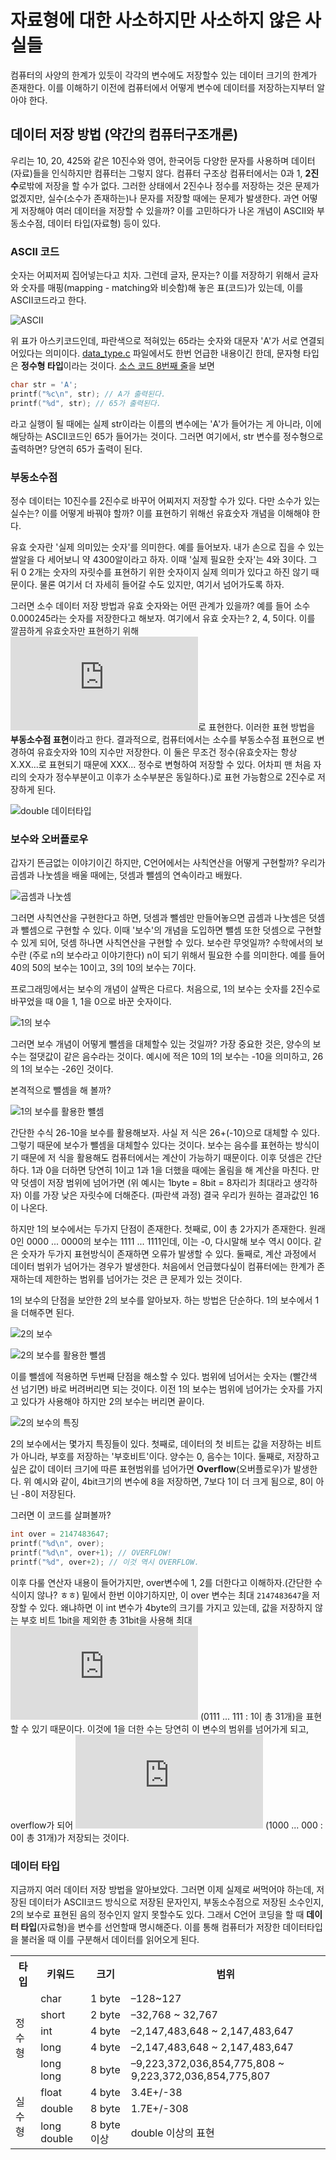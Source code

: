 # 자료형에 대한 사소하지만 사소하지 않은 사실들

컴퓨터의 사양의 한계가 있듯이 각각의 변수에도 저장할수 있는 데이터 크기의 한계가 존재한다. 이를 이해하기 이전에 컴퓨터에서 어떻게 변수에 데이터를 저장하는지부터 알아야 한다.

## 데이터 저장 방법 (약간의 컴퓨터구조개론)

우리는 10, 20, 425와 같은 10진수와 영어, 한국어등 다양한 문자를 사용하며 데이터(자료)들을 인식하지만 컴퓨터는 그렇지 않다. 컴퓨터 구조상 컴퓨터에서는 0과 1, **2진수**로밖에 저장을 할 수가 없다. 그러한 상태에서 2진수나 정수를 저장하는 것은 문제가 없겠지만, 실수(소수가 존재하는)나 문자를 저장할 때에는 문제가 발생한다. 과연 어떻게 저장해야 여러 데이터을 저장할 수 있을까? 이를 고민하다가 나온 개념이 ASCII와 부동소수점, 데이터 타입(자료형) 등이 있다.

### ASCII 코드

숫자는 어찌저찌 집어넣는다고 치자. 그런데 글자, 문자는? 이를 저장하기 위해서 글자와 숫자를 매핑(mapping - matching와 비슷함)해 놓은 표(코드)가 있는데, 이를 ASCII코드라고 한다.

![ASCII](https://cdn-images-1.medium.com/max/1600/1*DdgD00dAdXggzMdWDt7GSA.png)

위 표가 아스키코드인데, 파란색으로 적혀있는 65라는 숫자와 대문자 'A'가 서로 연결되어있다는 의미이다. [data_type.c](data_type.c) 파일에서도 한번 언급한 내용이긴 한데, 문자형 타입은 **정수형 타입**이라는 것이다. [소스 코드 8번째 줄](data_type.c#L8)을 보면

```C
char str = 'A';
printf("%c\n", str); // A가 출력된다.
printf("%d", str); // 65가 출력된다.
```

라고 실행이 될 때에는 실제 str이라는 이름의 변수에는 'A'가 들어가는 게 아니라, 이에 해당하는 ASCII코드인 65가 들어가는 것이다. 그러면 여기에서, str 변수를 정수형으로 출력하면? 당연히 65가 출력이 된다.

### 부동소수점

정수 데이터는 10진수를 2진수로 바꾸어 어찌저지 저장할 수가 있다. 다만 소수가 있는 실수는? 이를 어떻게 바꿔야 할까? 이를 표현하기 위해선 유효숫자 개념을 이해해야 한다.

유효 숫자란 '실제 의미있는 숫자'를 의미한다. 예를 들어보자. 내가 손으로 집을 수 있는 쌀알을 다 세어보니 약 4300알이라고 하자. 이때 '실제 필요한 숫자'는 4와 3이다. 그 뒤 0 2개는 숫자의 자릿수를 표현하기 위한 숫자이지 실제 의미가 있다고 하진 않기 때문이다. 물론 여기서 더 자세히 들어갈 수도 있지만, 여기서 넘어가도록 하자.

그러면 소수 데이터 저장 방법과 유효 숫자와는 어떤 관계가 있을까? 예를 들어 소수 0.000245라는 숫자를 저장한다고 해보자. 여기에서 유효 숫자는? 2, 4, 5이다. 이를 깔끔하게 유효숫자만 표현하기 위해 ![0.000245=2.45*10^-4](https://latex.codecogs.com/gif.latex?0.000245%20%3D%202.45%5Ctimes%2010%5E%7B-4%7D)로 표현한다. 이러한 표현 방법을 **부동소수점 표현**이라고 한다. 결과적으로, 컴퓨터에서는 소수를 부동소수점 표현으로 변경하여 유효숫자와 10의 지수만 저장한다. 이 둘은 무조건 정수(유효숫자는 항상 X.XX...로 표현되기 때문에 XXX... 정수로 변형하여 저장할 수 있다. 어차피 맨 처음 자리의 숫자가 정수부분이고 이후가 소수부분은 동일하다.)로 표현 가능함으로 2진수로 저장하게 된다.

![double 데이터타입](img/datatype1.png)

### 보수와 오버플로우

갑자기 뜬금없는 이야기이긴 하지만, C언어에서는 사칙연산을 어떻게 구현할까? 우리가 곱셈과 나눗셈을 배울 때에는, 덧셈과 뺄셈의 연속이라고 배웠다.

![곱셈과 나눗셈](img/datatype2.png)

그러면 사칙연산을 구현한다고 하면, 덧셈과 뺄셈만 만들어놓으면 곱셈과 나눗셈은 덧셈과 뺄셈으로 구현할 수 있다. 이때 '보수'의 개념을 도입하면 뺄셈 또한 덧셈으로 구현할 수 있게 되어, 덧셈 하나면 사칙연산을 구현할 수 있다. 보수란 무엇일까? 수학에서의 보수란 (주로 n의 보수라고 이야기한다) n이 되기 위해서 필요한 수를 의미한다. 예를 들어 40의 50의 보수는 10이고, 3의 10의 보수는 7이다.

프로그래밍에서는 보수의 개념이 살짝은 다르다. 처음으로, 1의 보수는 숫자를 2진수로 바꾸었을 때 0을 1, 1을 0으로 바꾼 숫자이다.

![1의 보수](img/datatype3.png)

그러면 보수 개념이 어떻게 뺄셈을 대체할수 있는 것일까? 가장 중요한 것은, 양수의 보수는 절댓값이 같은 음수라는 것이다. 예시에 적은 10의 1의 보수는 -10을 의미하고, 26의 1의 보수는 -26인 것이다.

본격적으로 뺄셈을 해 볼까?

![1의 보수를 활용한 뺼셈](img/datatype4.png)

간단한 수식 26-10을 보수를 활용해보자. 사실 저 식은 26+(-10)으로 대체할 수 있다. 그렇기 때문에 보수가 뺄셈을 대체할수 있다는 것이다. 보수는 음수를 표현하는 방식이기 때문에 저 식을 활용해도 컴퓨터에서는 계산이 가능하기 때문이다.
이후 덧셈은 간단하다. 1과 0을 더하면 당연히 1이고 1과 1을 더했을 때에는 올림을 해 계산을 마친다. 만약 덧셈이 저장 범위에 넘어가면 (위 예시는 1byte = 8bit = 8자리가 최대라고 생각하자) 이를 가장 낮은 자릿수에 더해준다. (파란색 과정) 결국 우리가 원하는 결과값인 16이 나온다.

하지만 1의 보수에서는 두가지 단점이 존재한다. 첫째로, 0이 총 2가지가 존재한다. 원래 0인 0000 ... 0000의 보수는 1111 ... 1111인데, 이는 -0, 다시말해 보수 역시 0이다. 같은 숫자가 두가지 표현방식이 존재하면 오류가 발생할 수 있다. 둘째로, 계산 과정에서 데이터 범위가 넘어가는 경우가 발생한다. 처음에서 언급했다싶이 컴퓨터에는 한계가 존재하는데 제한하는 범위를 넘어가는 것은 큰 문제가 있는 것이다.

1의 보수의 단점을 보안한 2의 보수를 알아보자. 하는 방법은 단순하다. 1의 보수에서 1을 더해주면 된다.

![2의 보수](img/datatype5.png)

![2의 보수를 활용한 뺄셈](img/datatype6.png)

이를 뺄셈에 적용하면 두번째 단점을 해소할 수 있다. 범위에 넘어서는 숫자는 (빨간색 선 넘기면) 바로 버려버리면 되는 것이다. 이전 1의 보수는 범위에 넘어가는 숫자를 가지고 있다가 사용해야 하지만 2의 보수는 버리면 끝이다.

![2의 보수의 특징](img/datatype7.png)

2의 보수에서는 몇가지 특징들이 있다. 첫째로, 데이터의 첫 비트는 값을 저장하는 비트가 아니라, 부호를 저장하는 '부호비트'이다. 양수는 0, 음수는 1이다. 둘째로, 저장하고 싶은 값이 데이터 크기에 따른 표현범위를 넘어가면 **Overflow**(오버플로우)가 발생한다. 위 예시와 같이, 4bit크기의 변수에 8을 저장하면, 7보다 1이 더 크게 됨으로, 8이 아닌 -8이 저장된다.

그러면 이 코드를 살펴볼까?

```C
int over = 2147483647;
printf("%d\n", over);
printf("%d\n", over+1); // OVERFLOW!
printf("%d", over+2); // 이것 역시 OVERFLOW.
```

이후 다룰 연산자 내용이 들어가지만, over변수에 1, 2를 더한다고 이해하자.(간단한 수식이지 않나? ㅎㅎ) 밑에서 한번 이야기하지만, 이 over 변수는 최대 ``2147483647``을 저장할 수 있다. 왜냐하면 이 int 변수가 4byte의 크기를 가지고 있는데, 값을 저장하지 않는 부호 비트 1bit을 제외한 총 31bit을 사용해 최대 ![2^31-1](https://latex.codecogs.com/gif.latex?2%5E%7B31%7D-1) (0111 ... 111 : 1이 총 31개)을 표현할 수 있기 때문이다. 이것에 1을 더한 수는 당연히 이 변수의 범위를 넘어가게 되고, overflow가 되어 ![-2^31](https://latex.codecogs.com/gif.latex?-2%5E%7B31%7D) (1000 ... 000 : 0이 총 31개)가 저장되는 것이다.

### 데이터 타입

지금까지 여러 데이터 저장 방법을 알아보았다. 그러면 이제 실제로 써먹어야 하는데, 저장된 데이터가 ASCII코드 방식으로 저장된 문자인지, 부동소수점으로 저장된 소수인지, 2의 보수로 표현된 음의 정수인지 알지 못할수도 있다. 그래서 C언어 코딩을 할 때 **데이터 타입**(자료형)을 변수를 선언할때 명시해준다. 이를 통해 컴퓨터가 저장한 데이터타입을 불러올 때 이를 구분해서 데이터를 읽어오게 된다.

<table>
  <tr>
    <th>타입</th>
    <th>키워드</th>
    <th>크기</th>
    <th>범위</th>
  </tr>
  <tr>
    <td rowspan="5">정수형</td>
    <td>char<br></td>
    <td>1 byte<br></td>
    <td>–128~127</td>
  </tr>
  <tr>
    <td>short</td>
    <td>2 byte</td>
    <td>–32,768 ~ 32,767</td>
  </tr>
  <tr>
    <td>int</td>
    <td>4 byte<br></td>
    <td>–2,147,483,648 ~ 2,147,483,647</td>
  </tr>
  <tr>
    <td>long</td>
    <td>4 byte</td>
    <td>–2,147,483,648 ~ 2,147,483,647</td>
  </tr>
  <tr>
    <td>long long</td>
    <td>8 byte</td>
    <td>–9,223,372,036,854,775,808 ~ 9,223,372,036,854,775,807</td>
  </tr>
  <tr>
    <td rowspan="3">실수형</td>
    <td>float</td>
    <td>4 byte</td>
    <td>3.4E+/-38</td>
  </tr>
  <tr>
    <td>double</td>
    <td>8 byte</td>
    <td>1.7E+/-308</td>
  </tr>
  <tr>
    <td>long double</td>
    <td>8 byte 이상</td>
    <td>double 이상의 표현<br></td>
  </tr>
</table>
